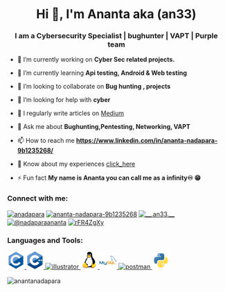 <h1 align="center">Hi 👋, I'm Ananta aka (an33)</h1>
<h3 align="center">I am a Cybersecurity Specialist | bughunter | VAPT | Purple team</h3>


- 🔭 I’m currently working on **Cyber Sec related projects.**

- 🌱 I’m currently learning **Api testing, Android & Web testing**

- 👯 I’m looking to collaborate on **Bug hunting , projects**

- 🤝 I’m looking for help with **cyber**

- 📝 I regularly write articles on [Medium](https://medium.com/@nadaparaananta)

- 💬 Ask me about **Bughunting,Pentesting, Networking, VAPT**

- 📫 How to reach me **https://www.linkedin.com/in/ananta-nadapara-9b1235268/**

- 📄 Know about my experiences [click_here](https://www.youtube.com/watch?v=kTJczUoc26U)

- ⚡ Fun fact **My name is Ananta you can call me as a infinity♾️ 😁**

<h3 align="left">Connect with me:</h3>
<p align="left">
<a href="https://twitter.com/anadapara" target="blank"><img align="center" src="https://raw.githubusercontent.com/rahuldkjain/github-profile-readme-generator/master/src/images/icons/Social/twitter.svg" alt="anadapara" height="30" width="40" /></a>
<a href="https://linkedin.com/in/ananta-nadapara-9b1235268" target="blank"><img align="center" src="https://raw.githubusercontent.com/rahuldkjain/github-profile-readme-generator/master/src/images/icons/Social/linked-in-alt.svg" alt="ananta-nadapara-9b1235268" height="30" width="40" /></a>
<a href="https://instagram.com/__.an33.__" target="blank"><img align="center" src="https://raw.githubusercontent.com/rahuldkjain/github-profile-readme-generator/master/src/images/icons/Social/instagram.svg" alt="__.an33.__" height="30" width="40" /></a>
<a href="https://medium.com/@nadaparaananta" target="blank"><img align="center" src="https://raw.githubusercontent.com/rahuldkjain/github-profile-readme-generator/master/src/images/icons/Social/medium.svg" alt="@nadaparaananta" height="30" width="40" /></a>
<a href="https://discord.gg/rFR4ZgXy" target="blank"><img align="center" src="https://raw.githubusercontent.com/rahuldkjain/github-profile-readme-generator/master/src/images/icons/Social/discord.svg" alt="rFR4ZgXy" height="30" width="40" /></a>
</p>

<h3 align="left">Languages and Tools:</h3>
<p align="left"> <a href="https://www.cprogramming.com/" target="_blank" rel="noreferrer"> <img src="https://raw.githubusercontent.com/devicons/devicon/master/icons/c/c-original.svg" alt="c" width="40" height="40"/> </a> <a href="https://www.w3schools.com/cpp/" target="_blank" rel="noreferrer"> <img src="https://raw.githubusercontent.com/devicons/devicon/master/icons/cplusplus/cplusplus-original.svg" alt="cplusplus" width="40" height="40"/> </a> <a href="https://www.adobe.com/in/products/illustrator.html" target="_blank" rel="noreferrer"> <img src="https://www.vectorlogo.zone/logos/adobe_illustrator/adobe_illustrator-icon.svg" alt="illustrator" width="40" height="40"/> </a> <a href="https://www.linux.org/" target="_blank" rel="noreferrer"> <img src="https://raw.githubusercontent.com/devicons/devicon/master/icons/linux/linux-original.svg" alt="linux" width="40" height="40"/> </a> <a href="https://www.mysql.com/" target="_blank" rel="noreferrer"> <img src="https://raw.githubusercontent.com/devicons/devicon/master/icons/mysql/mysql-original-wordmark.svg" alt="mysql" width="40" height="40"/> </a> <a href="https://postman.com" target="_blank" rel="noreferrer"> <img src="https://www.vectorlogo.zone/logos/getpostman/getpostman-icon.svg" alt="postman" width="40" height="40"/> </a> <a href="https://www.python.org" target="_blank" rel="noreferrer"> <img src="https://raw.githubusercontent.com/devicons/devicon/master/icons/python/python-original.svg" alt="python" width="40" height="40"/> </a> </p>

<p><img align="center" src="https://github-readme-stats.vercel.app/api/top-langs?username=anantanadapara&show_icons=true&locale=en&layout=compact" alt="anantanadapara" /></p>
